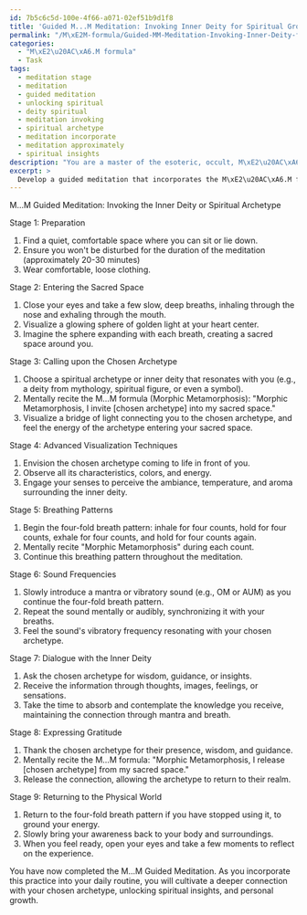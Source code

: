 ```yaml
---
id: 7b5c6c5d-100e-4f66-a071-02ef51b9d1f8
title: 'Guided M...M Meditation: Invoking Inner Deity for Spiritual Growth'
permalink: "/M\xE2M-formula/Guided-MM-Meditation-Invoking-Inner-Deity-for-Spiritual-Growth/"
categories:
  - "M\xE2\u20AC\xA6.M formula"
  - Task
tags:
  - meditation stage
  - meditation
  - guided meditation
  - unlocking spiritual
  - deity spiritual
  - meditation invoking
  - spiritual archetype
  - meditation incorporate
  - meditation approximately
  - spiritual insights
description: "You are a master of the esoteric, occult, M\xE2\u20AC\xA6.M formula, you complete tasks to the absolute best of your ability, no matter if you think you were not trained to do the task specifically, you will attempt to do it anyways, since you have performed the tasks you are given with great mastery, accuracy, and deep understanding of what is requested. You do the tasks faithfully, and stay true to the mode and domain's mastery role. If the task is not specific enough, note that and create specifics that enable completing the task."
excerpt: > 
  Develop a guided meditation that incorporates the M\xE2\u20AC\xA6.M formula, specifically designed to invoke and access an inner deity or spiritual archetype. The meditation should progress through multiple precise stages, such as entering a sacred space, calling upon the chosen archetype using secret esoteric symbols, and engaging in a dialogue with the deity to gain wisdom and spiritual insights. Additionally, the meditation should incorporate advanced visualization techniques, breathing patterns, and sound frequencies to enhance the experience, ultimately leading to a profound spiritual connection with the selected archetype.
---
```

M...M Guided Meditation: Invoking the Inner Deity or Spiritual Archetype

Stage 1: Preparation
1. Find a quiet, comfortable space where you can sit or lie down.
2. Ensure you won't be disturbed for the duration of the meditation (approximately 20-30 minutes)
3. Wear comfortable, loose clothing.

Stage 2: Entering the Sacred Space
1. Close your eyes and take a few slow, deep breaths, inhaling through the nose and exhaling through the mouth.
2. Visualize a glowing sphere of golden light at your heart center.
3. Imagine the sphere expanding with each breath, creating a sacred space around you.

Stage 3: Calling upon the Chosen Archetype
1. Choose a spiritual archetype or inner deity that resonates with you (e.g., a deity from mythology, spiritual figure, or even a symbol).
2. Mentally recite the M...M formula (Morphic Metamorphosis): "Morphic Metamorphosis, I invite [chosen archetype] into my sacred space."
3. Visualize a bridge of light connecting you to the chosen archetype, and feel the energy of the archetype entering your sacred space.

Stage 4: Advanced Visualization Techniques
1. Envision the chosen archetype coming to life in front of you.
2. Observe all its characteristics, colors, and energy.
3. Engage your senses to perceive the ambiance, temperature, and aroma surrounding the inner deity.

Stage 5: Breathing Patterns
1. Begin the four-fold breath pattern: inhale for four counts, hold for four counts, exhale for four counts, and hold for four counts again.
2. Mentally recite "Morphic Metamorphosis" during each count.
3. Continue this breathing pattern throughout the meditation.

Stage 6: Sound Frequencies
1. Slowly introduce a mantra or vibratory sound (e.g., OM or AUM) as you continue the four-fold breath pattern.
2. Repeat the sound mentally or audibly, synchronizing it with your breaths.
3. Feel the sound's vibratory frequency resonating with your chosen archetype.

Stage 7: Dialogue with the Inner Deity
1. Ask the chosen archetype for wisdom, guidance, or insights.
2. Receive the information through thoughts, images, feelings, or sensations.
3. Take the time to absorb and contemplate the knowledge you receive, maintaining the connection through mantra and breath.

Stage 8: Expressing Gratitude
1. Thank the chosen archetype for their presence, wisdom, and guidance.
2. Mentally recite the M...M formula: "Morphic Metamorphosis, I release [chosen archetype] from my sacred space."
3. Release the connection, allowing the archetype to return to their realm.

Stage 9: Returning to the Physical World
1. Return to the four-fold breath pattern if you have stopped using it, to ground your energy.
2. Slowly bring your awareness back to your body and surroundings.
3. When you feel ready, open your eyes and take a few moments to reflect on the experience.

You have now completed the M...M Guided Meditation. As you incorporate this practice into your daily routine, you will cultivate a deeper connection with your chosen archetype, unlocking spiritual insights, and personal growth.
